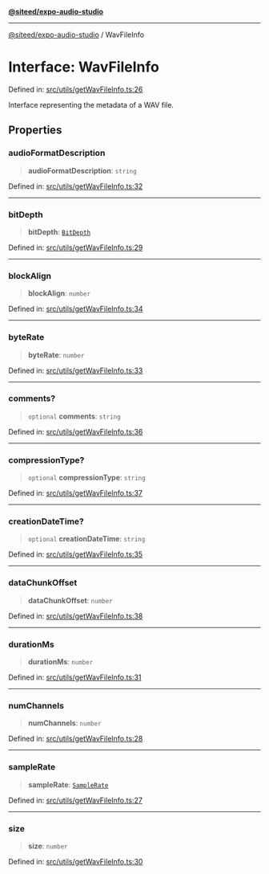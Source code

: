 [**@siteed/expo-audio-studio**](../README.md)

***

[@siteed/expo-audio-studio](../README.md) / WavFileInfo

# Interface: WavFileInfo

Defined in: [src/utils/getWavFileInfo.ts:26](https://github.com/deeeed/expo-audio-stream/blob/7b07755001ee12fbd6e31851daf59b90f4897232/packages/expo-audio-studio/src/utils/getWavFileInfo.ts#L26)

Interface representing the metadata of a WAV file.

## Properties

### audioFormatDescription

> **audioFormatDescription**: `string`

Defined in: [src/utils/getWavFileInfo.ts:32](https://github.com/deeeed/expo-audio-stream/blob/7b07755001ee12fbd6e31851daf59b90f4897232/packages/expo-audio-studio/src/utils/getWavFileInfo.ts#L32)

***

### bitDepth

> **bitDepth**: [`BitDepth`](../type-aliases/BitDepth.md)

Defined in: [src/utils/getWavFileInfo.ts:29](https://github.com/deeeed/expo-audio-stream/blob/7b07755001ee12fbd6e31851daf59b90f4897232/packages/expo-audio-studio/src/utils/getWavFileInfo.ts#L29)

***

### blockAlign

> **blockAlign**: `number`

Defined in: [src/utils/getWavFileInfo.ts:34](https://github.com/deeeed/expo-audio-stream/blob/7b07755001ee12fbd6e31851daf59b90f4897232/packages/expo-audio-studio/src/utils/getWavFileInfo.ts#L34)

***

### byteRate

> **byteRate**: `number`

Defined in: [src/utils/getWavFileInfo.ts:33](https://github.com/deeeed/expo-audio-stream/blob/7b07755001ee12fbd6e31851daf59b90f4897232/packages/expo-audio-studio/src/utils/getWavFileInfo.ts#L33)

***

### comments?

> `optional` **comments**: `string`

Defined in: [src/utils/getWavFileInfo.ts:36](https://github.com/deeeed/expo-audio-stream/blob/7b07755001ee12fbd6e31851daf59b90f4897232/packages/expo-audio-studio/src/utils/getWavFileInfo.ts#L36)

***

### compressionType?

> `optional` **compressionType**: `string`

Defined in: [src/utils/getWavFileInfo.ts:37](https://github.com/deeeed/expo-audio-stream/blob/7b07755001ee12fbd6e31851daf59b90f4897232/packages/expo-audio-studio/src/utils/getWavFileInfo.ts#L37)

***

### creationDateTime?

> `optional` **creationDateTime**: `string`

Defined in: [src/utils/getWavFileInfo.ts:35](https://github.com/deeeed/expo-audio-stream/blob/7b07755001ee12fbd6e31851daf59b90f4897232/packages/expo-audio-studio/src/utils/getWavFileInfo.ts#L35)

***

### dataChunkOffset

> **dataChunkOffset**: `number`

Defined in: [src/utils/getWavFileInfo.ts:38](https://github.com/deeeed/expo-audio-stream/blob/7b07755001ee12fbd6e31851daf59b90f4897232/packages/expo-audio-studio/src/utils/getWavFileInfo.ts#L38)

***

### durationMs

> **durationMs**: `number`

Defined in: [src/utils/getWavFileInfo.ts:31](https://github.com/deeeed/expo-audio-stream/blob/7b07755001ee12fbd6e31851daf59b90f4897232/packages/expo-audio-studio/src/utils/getWavFileInfo.ts#L31)

***

### numChannels

> **numChannels**: `number`

Defined in: [src/utils/getWavFileInfo.ts:28](https://github.com/deeeed/expo-audio-stream/blob/7b07755001ee12fbd6e31851daf59b90f4897232/packages/expo-audio-studio/src/utils/getWavFileInfo.ts#L28)

***

### sampleRate

> **sampleRate**: [`SampleRate`](../type-aliases/SampleRate.md)

Defined in: [src/utils/getWavFileInfo.ts:27](https://github.com/deeeed/expo-audio-stream/blob/7b07755001ee12fbd6e31851daf59b90f4897232/packages/expo-audio-studio/src/utils/getWavFileInfo.ts#L27)

***

### size

> **size**: `number`

Defined in: [src/utils/getWavFileInfo.ts:30](https://github.com/deeeed/expo-audio-stream/blob/7b07755001ee12fbd6e31851daf59b90f4897232/packages/expo-audio-studio/src/utils/getWavFileInfo.ts#L30)
